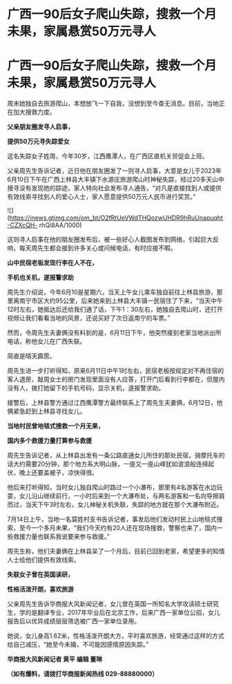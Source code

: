 # 广西一90后女子爬山失踪，搜救一个月未果，家属悬赏50万元寻人

# 广西一90后女子爬山失踪，搜救一个月未果，家属悬赏50万元寻人

周末她独自去旅游爬山，本想放飞一下自我，没想到至今杳无消息。目前，当地正在加大搜救力度。

**父亲朋友圈发寻人启事，**

**提供50万元寻失踪爱女**

这名失踪女子姓周，今年30岁，江西鹰潭人，在广西区直机关贸促会上班。

父亲周先生告诉记者，近日他在朋友圈发了一则寻人启事，大意是女儿于2023年6月10日下午在广西上林县大丰镇下水源庄旅游爬山时神秘失踪，经过20多天山中搜寻没有发现她的踪迹，家人特向社会发布寻人通告，“对凡是直接找到人或提供有效线索寻找到人的爱心人士，家人愿意提供50万元人民币进行奖赏。”

![](https://inews.gtimg.com/om_bt/O2fRtUeVWdTHQozwUHDR9hRuUnapuqht-CZXcQH-
rhQi8AA/1000)

这则寻人启事在他的朋友圈发布后，被一些好心人截图发布到网络，引起巨大反响，每天周先生都会接到许多关心或问候电话，有时应接不暇。

**山中民宿老板发现行李在人不在，**

**手机也关机，遂报警求助**

周先生介绍说，今年6月10是星期六，当天上午女儿乘车独自前往上林县旅游，那里离南宁市区大约95公里，后来她来到上林县大丰镇一民宿住了下来，“当天中午12时左右，她抵达后还给我们通了话，下午1：30左右，她独自去爬山时，还打开视频让我们看看当地的风景，还说买好了次日返南宁的车票。”

然而，令周先生夫妻俩没有料到的是，6月11日下午，他突然接到老家当地派出所电话，称他女儿在广西失联。

简直是晴天霹雳。

周先生进一步打听得知，原来6月11日中午1时左右，民宿老板按规定对不再住宿的客人退房，敲周女士的房门发现里面没有人应答，打开门后看到行李都在，但屋内没有人，拨打她留下的手机号码，显示关机，遂报警求助。

接警后，上林县警方通过江西鹰潭警方最终联系上了周先生夫妻俩，6月12日，他俩紧急赶到上林县寻找女儿。

**当地村民曾地毯式搜救一个月无果，**

**国内多个救援力量打算参与救援**

周先生告诉记者，从上林县出发有一条公路直通女儿所住的那处民宿，骑摩托车的话大约需要20分钟，那个地方系大明山脉，一座又一座山峰犹如波浪般连绵起伏，晚上还要盖被子，凉快得很。

他后来打听得知，当时女儿独自爬山时路过一个小瀑布，那里有4名游客在水边玩耍，女儿沿山继续前行，一小时后来到一个大瀑布处，与两名游客和一名向导擦肩而过，当天下午3时左右，女儿神秘关机失联，失踪的地方就在那个大瀑布附近。

7月14日上午，当地一名莫姓村支书告诉记者，事发后他们发动村民上山地毯式搜索，至今一个多月未果，“我们今天约有20人还在现场搜救，警察也来了，国内一些救援力量也联系我说要来参与救援。”

周先生称，他们夫妻俩在上林县呆了一个月后，目前已回到老家，希望更多的知情人士给他们提供有效线索。

**失联女子曾在英国读研，**

**性格活泼开朗，喜欢旅游**

父亲周先生告诉华商报大风新闻记者，女儿曾在英国一所知名大学攻读硕士研究生，学的是翻译专业，2017年毕业后在北京工作，后来广西一家单位公招，女儿报告后以优异成绩层层筛选被广西一家单位录用。

她说，女儿身高1.62米，性格活泼开朗大方，平时喜欢旅游，经常通过这样的方式给自己减压，“她至今未婚，不可能因感情原因失踪。”

**华商报大风新闻记者 黄平 编辑 董琳**

**（如有爆料，请拨打华商报新闻热线 029-88880000）**

